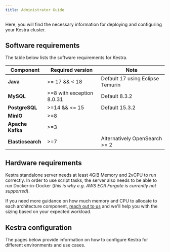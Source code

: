 ```yaml
---
title: Administrator Guide
---
```


Here, you will find the necessary information for deploying and configuring your Kestra cluster.

## Software requirements

The table below lists the software requirements for Kestra.

| Component         | Required version          | Note                             |
|-------------------|---------------------------|----------------------------------|
| **Java**          | >= 17 && < 18             | Default 17 using Eclipse Temurin |
| **MySQL**         | >=8 with exception 8.0.31 | Default 8.3.2                    |
| **PostgreSQL**    | >=14 && <= 15             | Default 15.3.2                   |
| **MinIO**         | >=8                       |                                  |
| **Apache Kafka**  | >=3                       |                                  |
| **Elasticsearch** | >=7                       | Alternatively OpenSearch >= 2    |


## Hardware requirements

Kestra standalone server needs at least 4GiB Memory and 2vCPU to run correctly. In order to use script tasks, the server also needs to be able to run Docker-in-Docker (_this is why e.g. AWS ECR Fargate is currently not supported_).

If you need more guidance on how much memory and CPU to allocate to each architecture component, [reach out to us](https://kestra.io/demo) and we'll help you with the sizing based on your expected workload.

## Kestra configuration

The pages below provide information on how to configure Kestra for different environments and use cases.

<ChildTableOfContents />
